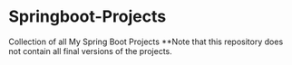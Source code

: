 # Springboot-Projects
Collection of all My Spring Boot Projects
**Note that this repository does not contain all final versions of the projects. 
